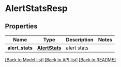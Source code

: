 # AlertStatsResp

## Properties
Name | Type | Description | Notes
------------ | ------------- | ------------- | -------------
**alert_stats** | [**AlertStats**](AlertStats.md) | alert stats | 

[[Back to Model list]](../README.md#documentation-for-models) [[Back to API list]](../README.md#documentation-for-api-endpoints) [[Back to README]](../README.md)


